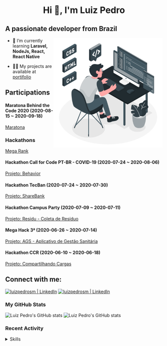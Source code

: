 <h1 align="center">Hi 👋, I'm Luiz Pedro</h1>

## A passionate developer from Brazil

<img src='.github/img/programming.gif' align='right' height="350px">

- 🌱 I’m currently learning **Laravel, NodeJs, React, React Native**

- 👨‍💻 My projects are available at [portifolio](portifolio)

## Participations

#### Maratona Behind the Code 2020 (2020-08-15 ~ 2020-09-18)

[Maratona](https://github.com/LuizPedroSM/maratona-btc-2020)

### Hackathons

[Mega Rank](https://app.shawee.io/@luizpsmoreira)

#### Hackathon Call for Code PT-BR - COVID-19 (2020-07-24 ~ 2020-08-06)

[Projeto: Behavior](https://github.com/Call-for-Code-time-77/server)

#### Hackathon TecBan (2020-07-24 ~ 2020-07-30)

[Projeto: ShareBank](https://github.com/ShareBank/server)

#### Hackathon Campus Party (2020-07-09 ~ 2020-07-11)

[Projeto: Residu - Coleta de Resíduo](https://github.com/hackaCampusParty/HackthonProject)

#### Mega Hack 3ª (2020-06-26 ~ 2020-07-14)

[Projeto: AGS - Aplicativo de Gestão Sanitária](https://github.com/MegaHack3-16/hackathon)

#### Hackathon CCR (2020-06-10 ~ 2020-06-18)

[Projeto: Compartilhando Cargas](https://github.com/MegaHack3-16/hackathon)

## Connect with me:

[<img alt="luizpedrosm | LinkedIn" width="40" src="https://cdn.jsdelivr.net/npm/simple-icons@v3/icons/linkedin.svg" />][linkedin]
[<img alt="luizpedrosm | LinkedIn" width="40" src="https://cdn.jsdelivr.net/npm/simple-icons@v3/icons/behance.svg" />][behance]

### My GitHub Stats

<img  height="250px" src="https://github-readme-stats.luizpedrosm.vercel.app/api?username=luizpedrosm&show_icons=true&hide_border=true&theme=dark" alt="Luiz Pedro's GitHub stats" />
<img  height="250px" src="https://github-readme-stats.luizpedrosm.vercel.app/api/top-langs/?username=luizpedrosm&layout=compact&langs_count=10&hide_border=true&theme=dark" alt="Luiz Pedro's GitHub stats" />

### Recent Activity

<!--START_SECTION:activity-->

<!--END_SECTION:activity-->

<details>
<summary>Skills</summary>
<br/>

#### Programming Languages:

[<img src="https://devicons.github.io/devicon/devicon.git/icons/c/c-original.svg" alt="c" width="40" height="40" />](https://www.cprogramming.com/)
[<img src="https://devicons.github.io/devicon/devicon.git/icons/csharp/csharp-original.svg" alt="csharp" width="40" height="40" />](https://www.w3schools.com/cs/)
[<img src="https://devicons.github.io/devicon/devicon.git/icons/java/java-original-wordmark.svg" alt="java" width="40" height="40" />](https://www.java.com)
[<img src="https://devicons.github.io/devicon/devicon.git/icons/javascript/javascript-original.svg" alt="javascript" width="40" height="40" />](https://developer.mozilla.org/en-US/docs/Web/JavaScript)
[<img src="https://devicons.github.io/devicon/devicon.git/icons/php/php-original.svg" alt="php" width="40" height="40" />](https://www.php.net)
[<img src="https://devicons.github.io/devicon/devicon.git/icons/typescript/typescript-original.svg" alt="typescript" width="40" height="40" />](https://www.typescriptlang.org/)
[<img src="https://devicons.github.io/devicon/devicon.git/icons/python/python-original.svg" alt="python" width="40" height="40" />](https://www.python.org)

#### Framework:

[<img src="https://devicons.github.io/devicon/devicon.git/icons/dot-net/dot-net-original-wordmark.svg" alt="dotnet" width="40" height="40" />](https://dotnet.microsoft.com/)
[<img src="https://devicons.github.io/devicon/devicon.git/icons/laravel/laravel-plain-wordmark.svg" alt="laravel" width="40" height="40" />](https://laravel.com/)

#### BackEnd:

[<img src="https://devicons.github.io/devicon/devicon.git/icons/express/express-original-wordmark.svg" alt="express" width="40" height="40" />](https://expressjs.com)
[<img src="https://devicons.github.io/devicon/devicon.git/icons/nodejs/nodejs-original-wordmark.svg" alt="nodejs" width="40" height="40" />](https://nodejs.org)

#### FrontEnd:

[<img src="https://devicons.github.io/devicon/devicon.git/icons/angularjs/angularjs-original.svg" alt="angularjs" width="40" />](https://angular.io)
[<img src="https://www.vectorlogo.zone/logos/babeljs/babeljs-icon.svg" alt="babel" width="40" height="40" />](https://babeljs.io/)
[<img src="https://devicons.github.io/devicon/devicon.git/icons/bootstrap/bootstrap-plain.svg" alt="bootstrap" width="40" height="40" />](https://getbootstrap.com)
[<img src="https://devicons.github.io/devicon/devicon.git/icons/css3/css3-original-wordmark.svg" alt="css3" width="40" height="40" />](https://www.w3schools.com/css/)
[<img src="https://devicons.github.io/devicon/devicon.git/icons/gulp/gulp-plain.svg" alt="gulp" width="40" height="40" />](https://gulpjs.com)
[<img src="https://devicons.github.io/devicon/devicon.git/icons/html5/html5-original-wordmark.svg" alt="html5" width="40" height="40" />](https://www.w3.org/html/)
[<img src="https://devicons.github.io/devicon/devicon.git/icons/react/react-original-wordmark.svg" alt="react" width="40" height="40" />](https://reactjs.org/)
[<img src="https://devicons.github.io/devicon/devicon.git/icons/sass/sass-original.svg" alt="sass" width="40" height="40" />](https://sass-lang.com)
[<img src="https://devicons.github.io/devicon/devicon.git/icons/vuejs/vuejs-original-wordmark.svg" alt="vuejs" width="40" height="40" />](https://vuejs.org/)
[<img src="https://devicons.github.io/devicon/devicon.git/icons/webpack/webpack-original.svg" alt="webpack" width="40" height="40" />](https://webpack.js.org)

#### Mobile:

[<img src="https://devicons.github.io/devicon/devicon.git/icons/android/android-original-wordmark.svg" alt="android" width="40" />](https://developer.android.com)
[<img src="https://reactnative.dev/img/header_logo.svg" alt="reactnative" width="40" height="40" />](https://reactnative.dev/)

#### Software:

[<img src="https://www.vectorlogo.zone/logos/figma/figma-icon.svg" alt="figma" width="40" height="40" />](https://www.figma.com/)

#### Static Site:

[<img src="https://www.vectorlogo.zone/logos/gatsbyjs/gatsbyjs-icon.svg" alt="gatsby" width="40" height="40" />](https://www.gatsbyjs.com/)

#### Database:

[<img src="https://www.vectorlogo.zone/logos/mariadb/mariadb-icon.svg" alt="mariadb" width="40" height="40" />](https://mariadb.org/)
[<img src="https://devicons.github.io/devicon/devicon.git/icons/mongodb/mongodb-original-wordmark.svg" alt="mongodb" width="40" height="40" />](https://www.mongodb.com/)
[<img src="https://devicons.github.io/devicon/devicon.git/icons/mysql/mysql-original-wordmark.svg" alt="mysql" width="40" height="40" />](https://www.mysql.com/)
[<img src="https://devicons.github.io/devicon/devicon.git/icons/postgresql/postgresql-original-wordmark.svg" alt="postgresql" width="40" height="40" />](https://www.postgresql.org)

#### Artificial Intelligence / Machine Learning:

[<img src="https://upload.wikimedia.org/wikipedia/commons/0/05/Scikit_learn_logo_small.svg" alt="scikit_learn" width="40" height="40" />](https://scikit-learn.org/)

#### Version Control:

[<img src="https://www.vectorlogo.zone/logos/git-scm/git-scm-icon.svg" alt="git" width="40" height="40" />](https://git-scm.com/)

#### Operating System:

[<img src="https://devicons.github.io/devicon/devicon.git/icons/linux/linux-original.svg" alt="linux" width="40" height="40" />](https://www.linux.org/)
[<img src="https://www.vectorlogo.zone/logos/microsoft/microsoft-icon.svg" alt="microsoft" width="40" height="40" />](https://www.microsoft.com/)

</details>

[portifolio]: https://luizpedrosm.github.io/
[linkedin]: https://linkedin.com/in/luizpedrosm
[behance]: https://www.behance.net/luizpedrosm
